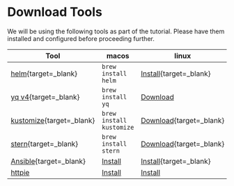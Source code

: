 # Download Tools

We will be using the following tools as part of the tutorial. Please have them installed and configured before
proceeding further.

| Tool      | macos                          | linux | windows|
| ----------- | ----------- |  ----------- | ----------- |
|[helm](https://helm.sh){target=_blank}| `brew install helm`|[Install](https://helm.sh/docs/intro/install/){target=_blank}|`choco install kubernetes-helm`
|[yq v4](https://github.com/mikefarah/yq){target=_blank}|`brew install yq`|[Download](https://github.com/solo-io/gloo/releases/download/v1.8.10/glooctl-linux-amd64)|[Download](https://github.com/solo-io/gloo/releases/download/v1.8.10/glooctl-windows-amd64.exe)|[kubectl](https://kubectl.docs.kubernetes.io){target=_blank}|`brew install kubectl`|[Download](https://kubectl.docs.kubernetes.io/installation/kubectl/binaries/){target=_blank}|`choco install kubernetes-cli`
|[kustomize](https://kubectl.docs.kubernetes.io/installation/kustomize/){target=_blank}|`brew install kustomize`|[Download](https://kubectl.docs.kubernetes.io/installation/kustomize/binaries/){target=_blank}|`choco install kustomize`
|[stern](https://github.com/wercker/stern){target=_blank}|`brew install stern`|[Download](https://github.com/wercker/stern/releases/download/1.11.0/stern_linux_amd64){target=_blank}|[Download](https://github.com/wercker/stern/releases/download/1.11.0/stern_windows_amd64.exe){target=_blank}
|[Ansible](https://github.com/ansible/ansible){target=_blank}|[Install](https://docs.ansible.com/ansible/latest/installation_guide/intro_installation.html#installing-ansible-on-macos)|[Install](https://docs.ansible.com/ansible/latest/installation_guide/intro_installation.html#installing-ansible-on-specific-operating-systems){target=_blank}|N.A
|[httpie](https://httpie.io)|[Install](https://httpie.io/cli)|[Install](https://httpie.io/cli)|[Install](https://httpie.io/cli)
